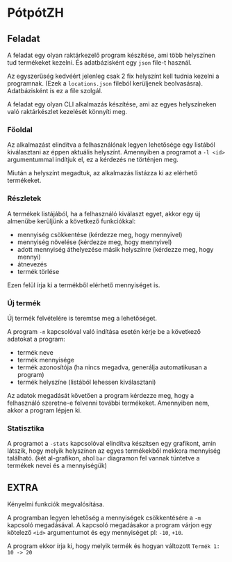 # PótpótZH

## Feladat

A feladat egy olyan raktárkezelő program készítése, ami több helyszínen tud termékeket kezelni. És adatbázisként egy `json` file-t használ.

Az egyszerűség kedvéért jelenleg csak 2 fix helyszínt kell tudnia kezelni a programnak. (Ezek a `locations.json` fileból kerüljenek beolvasásra). Adatbázisként is ez a file szolgál.

A feladat egy olyan CLI alkalmazás készítése, ami az egyes helyszíneken való raktárkészlet kezelését könnyíti meg.

### Főoldal

Az alkalmazást elindítva a felhasználónak legyen lehetősége egy listából kiválasztani az éppen aktuális helyszínt.
Amennyiben a programot a `-l <id>` argumentummal indítjuk el, ez a kérdezés ne történjen meg.

Miután a helyszínt megadtuk, az alkalmazás listázza ki az elérhető termékeket.

### Részletek

A termékek listájából, ha a felhasználó kiválaszt egyet, akkor egy új almenübe kerüljünk a következő funkciókkal:

- mennyiség csökkentése (kérdezze meg, hogy mennyivel)
- mennyiség növelése (kérdezze meg, hogy mennyivel)
- adott mennyiség áthelyezése másik helyszínre (kérdezze meg, hogy mennyi)
- átnevezés
- termék törlése

Ezen felül írja ki a termékből elérhető mennyiséget is.

### Új termék

Új termék felvételére is teremtse meg a lehetőséget.

A program `-n` kapcsolóval való indítása esetén kérje be a következő adatokat a program:

- termék neve
- termék mennyisége
- termék azonosítója (ha nincs megadva, generálja automatikusan a program)
- termék helyszíne (listából lehessen kiválasztani)

Az adatok megadását követően a program kérdezze meg, hogy a felhasználó szeretne-e felvenni további termékeket.
Amennyiben nem, akkor a program lépjen ki.

### Statisztika

A programot a `-stats` kapcsolóval elindítva készítsen egy grafikont, amin látszik, hogy melyik helyszínen az egyes termékekből mekkora mennyiség található. (két al-grafikon, ahol `bar` diagramon fel vannak tüntetve a termékek nevei és a mennyiségük)

## EXTRA

Kényelmi funkciók megvalósítása.

A programban legyen lehetőség a mennyiségek csökkentésére a `-m` kapcsoló megadásával. A kapcsoló megadásakor a program várjon egy kötelező `<id>` argumentumot és egy mennyiséget pl: `-10`, `+10`.

A program ekkor írja ki, hogy melyik termék és hogyan változott `Termék 1: 10 -> 20`
